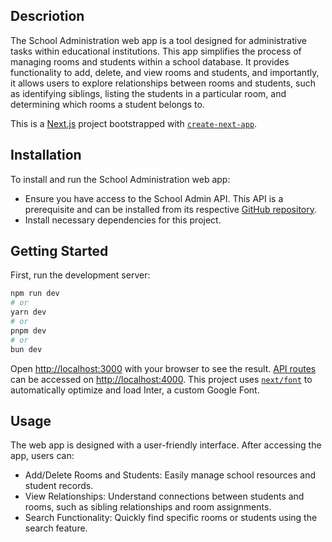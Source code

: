 ## Descriotion
The School Administration web app is a tool designed for administrative tasks within educational institutions. This app simplifies the process of managing rooms and students within a school database. It provides functionality to add, delete, and view rooms and students, and importantly, it allows users to explore relationships between rooms and students, such as identifying siblings, listing the students in a particular room, and determining which rooms a student belongs to.

This is a [Next.js](https://nextjs.org/) project bootstrapped with [`create-next-app`](https://github.com/vercel/next.js/tree/canary/packages/create-next-app).

## Installation
To install and run the School Administration web app:
* Ensure you have access to the School Admin API. This API is a prerequisite and can be installed from its respective [GitHub repository](https://github.com/franciscofox/school-administration-server).
* Install necessary dependencies for this project.

## Getting Started
First, run the development server:

```bash
npm run dev
# or
yarn dev
# or
pnpm dev
# or
bun dev
```

Open [http://localhost:3000](http://localhost:3000) with your browser to see the result.
[API routes](https://nextjs.org/docs/api-routes/introduction) can be accessed on [http://localhost:4000](http://localhost:4000). 
This project uses [`next/font`](https://nextjs.org/docs/basic-features/font-optimization) to automatically optimize and load Inter, a custom Google Font.

## Usage
The web app is designed with a user-friendly interface. After accessing the app, users can:
* Add/Delete Rooms and Students: Easily manage school resources and student records.
* View Relationships: Understand connections between students and rooms, such as sibling relationships and room assignments.
* Search Functionality: Quickly find specific rooms or students using the search feature.
